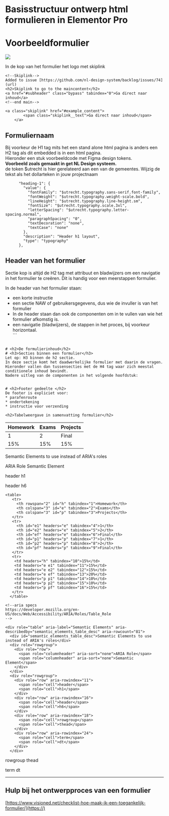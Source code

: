 # Basisstructuur ontwerp html formulieren in Elementor Pro

# Voorbeeldformulier

![](https://i.imgur.com/EW9vmj3.png)

In de kop van het formulier het logo met skiplink

```
<!--Skiplink-->
Added to issue [https://github.com/nl-design-system/backlog/issues/74](url)
<h2>Skiplink to go to the maincontent</h2>
<a href="#subheader" class="bypass" tabindex="0">Ga direct naar inhoud</a>
<!--end main-->

<a class="skiplink" href="#example_content">
        <span class="skiplink__text">Ga direct naar inhoud</span>
    </a>
```

## Formuliernaam

Bij voorkeur de H1 tag mits het een stand alone html pagina is anders een H2 tag als dit embedded is in een html pagina.  
Hieronder een stuk voorbeeldcode met Figma design tokens.  
**Voorbeeld zoals gemaakt in get NL Design systeem.**  
de token $utrecht is hier gerelateerd aan een van de gemeentes. Wijzig de tekst als het dollarteken in jouw projectnaam

```
      "heading-1": {
        "value": {
          "fontFamily": "$utrecht.typography.sans-serif.font-family",
          "fontWeight": "$utrecht.typography.weight-scale.bold",
          "lineHeight": "$utrecht.typography.line-height.sm",
          "fontSize": "$utrecht.typography.scale.3xl",
          "letterSpacing": "$utrecht.typography.letter-spacing.normal",
          "paragraphSpacing": "0",
          "textDecoration": "none",
          "textCase": "none"
        },
        "description": "Header h1 layout",
        "type": "typography"
      },
```

## Header van het formulier

Sectie kop is altijd de H2 tag met attribuut en bladwijzers om een navigatie in het formulier te creëren. Dit is handig voor een meerstappen formulier.

In de header van het formulier staan:

*   een korte instructie
*   een sectie NAW of gebruikersgegevens, dus wie de invuller is van het formulier
*   In de header staan dan ook de componenten om in te vullen van wie het formulier afkomstig is.
*   een navigatie (bladwijzers), de stappen in het proces, bij voorkeur horizontaal.  
    \`\`\`

```

# <h2>De formulierinhoud</h2>
# <h3>Secties binnen een formulier</h3> 
Let op: H3 binnen de h2 sectie.
In deze sectie komt het daadwerkelijke formulier met daarin de vragen.
Hieronder vallen dan tussensecties met de H4 tag waar zich meestal conditionele inhoud bevindt.
Nadere uitleg van de componenten in het volgende hoofdstuk:
```

```

# <h2>Footer gedeelte </h2>
De footer is expliciet voor:
* parafenroute
* ondertekening
* instructie voor verzending 
```

```
<h2>Tabelweergave in samenvatting formulier</h2>
```

| Homework | Exams | Projects |
| --- | --- | --- |
| 1 | 2 | Final |
| 15% | 15% | 15% |

Semantic Elements to use instead of ARIA's roles

ARIA Role Semantic Element

header h1

header h6

```
<table>
   <tr>
     <th rowspan="2" id="h" tabindex="1">Homework</th>
     <th colspan="3" id="e" tabindex="2">Exams</th>
     <th colspan="3" id="p" tabindex="3">Projects</th>
   </tr>
   <tr>
     <th id="e1" headers="e" tabindex="4">1</th>
     <th id="e2" headers="e" tabindex="5">2</th>
     <th id="ef" headers="e" tabindex="6">Final</th>
     <th id="p1" headers="p" tabindex="7">1</th>
     <th id="p2" headers="p" tabindex="8">2</th>
     <th id="pf" headers="p" tabindex="9">Final</th>
   </tr>
   <tr>
    <td headers="h" tabindex="10">15%</td>
    <td headers="e e1" tabindex="11">15%</td>
    <td headers="e e2" tabindex="12">15%</td>
    <td headers="e ef" tabindex="13">20%</td>
    <td headers="p p1" tabindex="14">10%</td>
    <td headers="p p2" tabindex="15">10%</td>
    <td headers="p pf" tabindex="16">15%</td>
   </tr>
  </table>
  
<!--aria specs
https://developer.mozilla.org/en-US/docs/Web/Accessibility/ARIA/Roles/Table_Role	
-->

<div role="table" aria-label="Semantic Elements" aria-describedby="semantic_elements_table_desc" aria-rowcount="81">
  <div id="semantic_elements_table_desc">Semantic Elements to use instead of ARIA's roles</div>
  <div role="rowgroup">
    <div role="row">
      <span role="columnheader" aria-sort="none">ARIA Role</span>
      <span role="columnheader" aria-sort="none">Semantic Element</span>
    </div>
  </div>
  <div role="rowgroup">
    <div role="row" aria-rowindex="11">
      <span role="cell">header</span>
      <span role="cell">h1</span>
    </div>
    <div role="row" aria-rowindex="16">
      <span role="cell">header</span>
      <span role="cell">h6</span>
    </div>
    <div role="row" aria-rowindex="18">
      <span role="cell">rowgroup</span>
      <span role="cell">thead</span>
    </div>
    <div role="row" aria-rowindex="24">
      <span role="cell">term</span>
      <span role="cell">dt</span>
    </div>
  </div>
```

rowgroup thead

term dt

---

## Hulp bij het ontwerpproces van een formulier

[https://www.visioned.net/checklist-hoe-maak-ik-een-toegankelijk-formulier/](https://)
